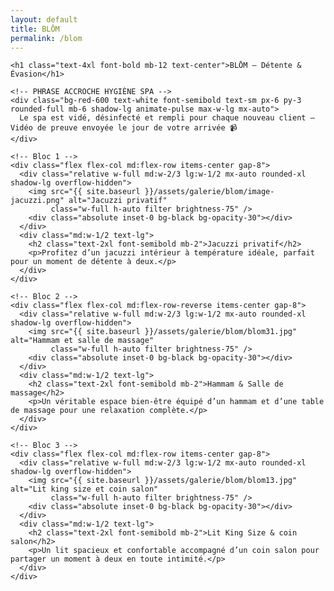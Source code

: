 ```yaml
---
layout: default
title: BLŌM
permalink: /blom
---
```


<section class="bg-black text-yellow-400 py-12 px-6 w-full">
  <div class="max-w-6xl mx-auto space-y-16">

    <h1 class="text-4xl font-bold mb-12 text-center">BLŌM – Détente & Évasion</h1>

    <!-- PHRASE ACCROCHE HYGIÈNE SPA -->
    <div class="bg-red-600 text-white font-semibold text-sm px-6 py-3 rounded-full mb-6 shadow-lg animate-pulse max-w-lg mx-auto">
      Le spa est vidé, désinfecté et rempli pour chaque nouveau client – Vidéo de preuve envoyée le jour de votre arrivée 📹
    </div>

    <!-- Bloc 1 -->
    <div class="flex flex-col md:flex-row items-center gap-8">
      <div class="relative w-full md:w-2/3 lg:w-1/2 mx-auto rounded-xl shadow-lg overflow-hidden">
        <img src="{{ site.baseurl }}/assets/galerie/blom/image-jacuzzi.png" alt="Jacuzzi privatif"
             class="w-full h-auto filter brightness-75" />
        <div class="absolute inset-0 bg-black bg-opacity-30"></div>
      </div>
      <div class="md:w-1/2 text-lg">
        <h2 class="text-2xl font-semibold mb-2">Jacuzzi privatif</h2>
        <p>Profitez d’un jacuzzi intérieur à température idéale, parfait pour un moment de détente à deux.</p>
      </div>
    </div>

    <!-- Bloc 2 -->
    <div class="flex flex-col md:flex-row-reverse items-center gap-8">
      <div class="relative w-full md:w-2/3 lg:w-1/2 mx-auto rounded-xl shadow-lg overflow-hidden">
        <img src="{{ site.baseurl }}/assets/galerie/blom/blom31.jpg" alt="Hammam et salle de massage"
             class="w-full h-auto filter brightness-75" />
        <div class="absolute inset-0 bg-black bg-opacity-30"></div>
      </div>
      <div class="md:w-1/2 text-lg">
        <h2 class="text-2xl font-semibold mb-2">Hammam & Salle de massage</h2>
        <p>Un véritable espace bien-être équipé d’un hammam et d’une table de massage pour une relaxation complète.</p>
      </div>
    </div>

    <!-- Bloc 3 -->
    <div class="flex flex-col md:flex-row items-center gap-8">
      <div class="relative w-full md:w-2/3 lg:w-1/2 mx-auto rounded-xl shadow-lg overflow-hidden">
        <img src="{{ site.baseurl }}/assets/galerie/blom/blom13.jpg" alt="Lit king size et coin salon"
             class="w-full h-auto filter brightness-75" />
        <div class="absolute inset-0 bg-black bg-opacity-30"></div>
      </div>
      <div class="md:w-1/2 text-lg">
        <h2 class="text-2xl font-semibold mb-2">Lit King Size & coin salon</h2>
        <p>Un lit spacieux et confortable accompagné d’un coin salon pour partager un moment à deux en toute intimité.</p>
      </div>
    </div>

  </div>
</section>
